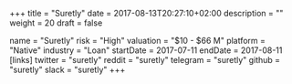 +++
title = "Suretly"
date = 2017-08-13T20:27:10+02:00
description = ""
weight = 20
draft = false

name = "Suretly"
risk = "High"
valuation = "$10 - $66 M"
platform = "Native"
industry = "Loan"
startDate = 2017-07-11
endDate = 2017-08-11
  [links]
  twitter = "suretly"
  reddit = "suretly"
  telegram = "suretly"
  github = "suretly"
  slack = "suretly"
+++

